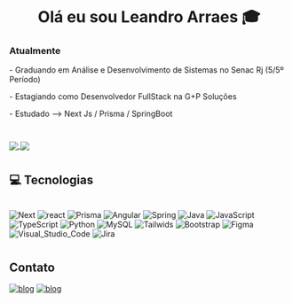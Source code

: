 <div style="text-align: center">
<h1>     Olá eu sou Leandro Arraes 🎓
</div>
<div>
  <h3>Atualmente</h3>
  <p>- Graduando em Análise e Desenvolvimento de Sistemas no Senac Rj (5/5º Período)</p>
  <p>- Estagiando como Desenvolvedor FullStack na G+P Soluções</p>
  <p>- Estudado --> Next Js / Prisma / SpringBoot</p>
</div>     

#

  
<a href="https://github-readme-stats.vercel.app/api?username=leandroArraes">
  <img align="center" src="https://github-readme-stats.vercel.app/api?username=leandroArraes&show_icons=true&theme=tokyonight" />
</a>
  
<a href="https://github-readme-stats.vercel.app/api/pin/?username=leandroArraes">
  <img align="center" src="https://github-readme-stats.vercel.app/api/top-langs/?username=leandroArraes&langs_count=10&layout=compact&theme=tokyonight" />
</a>

#
  
  
## 💻 Tecnologias 

<div style="display: inline_block"><br>
	
<img algin="center" alt="Next" src="https://img.shields.io/badge/Next-black?style=for-the-badge&logo=next.js&logoColor=white"/>
<img algin="center" alt="react" src="https://img.shields.io/badge/react-%2320232a.svg?style=for-the-badge&logo=react&logoColor=%2361DAFB"/>
<img algin="center" alt="Prisma" src="https://img.shields.io/badge/Prisma-3982CE?style=for-the-badge&logo=Prisma&logoColor=white"/>
<img algin="center" alt="Angular" src="https://img.shields.io/badge/angular-%23DD0031.svg?style=for-the-badge&logo=angular&logoColor=white"/>
<img algin="center" alt="Spring" src="https://img.shields.io/badge/spring-%236DB33F.svg?style=for-the-badge&logo=spring&logoColor=white"/>
<img algin="center" alt="Java" src="https://img.shields.io/badge/Java-ED8B00?style=for-the-badge&logo=java&logoColor=white"/>
<img algin="center" alt="JavaScript" src="https://img.shields.io/badge/JavaScript-323330?style=for-the-badge&logo=javascript&logoColor=F7DF1E"/>
<img algin="center" alt="TypeScript" src="https://img.shields.io/badge/typescript-%23007ACC.svg?style=for-the-badge&logo=typescript&logoColor=white"/>
<img algin="center" alt="Python" src="https://img.shields.io/badge/Python-3776AB?style=for-the-badge&logo=python&logoColor=white"/>
<img algin="center" alt="MySQL" src="https://img.shields.io/badge/MySQL-005C84?style=for-the-badge&logo=mysql&logoColor=white"/>
<img algin="center" alt="Tailwids" src="https://img.shields.io/badge/Tailwind_CSS-38B2AC?style=for-the-badge&logo=tailwind-css&logoColor=white"/>
<img algin="center" alt="Bootstrap" src="https://img.shields.io/badge/Bootstrap-563D7C?style=for-the-badge&logo=bootstrap&logoColor=white"/>
<img algin="center" alt="Figma" src="https://img.shields.io/badge/Figma-F24E1E?style=for-the-badge&logo=figma&logoColor=white"/>
<img algin="center" alt="Visual_Studio_Code" src="https://img.shields.io/badge/Visual_Studio_Code-0078D4?style=for-the-badge&logo=visual%20studio%20code&logoColor=white"/>
<img algin="center" alt="Jira" src="https://img.shields.io/badge/Jira-0052CC?style=for-the-badge&logo=Jira&logoColor=white"/>
</div>

#

## Contato
[![blog](https://img.shields.io/badge/LinkedIn-0077B5?style=for-the-badge&logo=linkedin&logoColor=white)](https://www.linkedin.com/in/leandroarraes/)
[![blog](https://img.shields.io/badge/Gmail-D14836?style=for-the-badge&logo=gmail&logoColor=white)](leandro.arraes.182@gmail.com)



